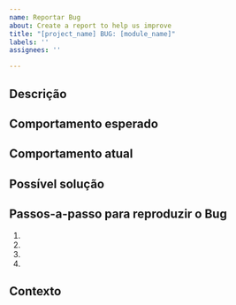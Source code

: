 ```yaml
---
name: Reportar Bug
about: Create a report to help us improve
title: "[project_name] BUG: [module_name]"
labels: ''
assignees: ''

---
```


## Descrição

## Comportamento esperado

## Comportamento atual

## Possível solução

## Passos-a-passo para reproduzir o Bug
1.
2.
3.
4.

## Contexto
